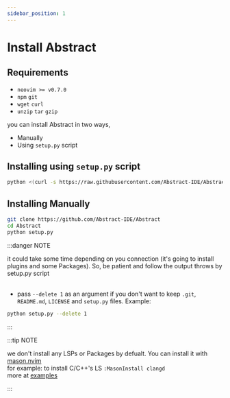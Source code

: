 ```yaml
---
sidebar_position: 1
---
```





# Install Abstract


## Requirements

- `neovim >= v0.7.0`
- `npm` `git`
- `wget` `curl`
- `unzip` `tar` `gzip`

you can install Abstract in two ways,
- Manually
- Using `setup.py` script


## Installing using `setup.py` script

```bash
python <(curl -s https://raw.githubusercontent.com/Abstract-IDE/Abstract/main/setup.py)
```


## Installing Manually

```bash
git clone https://github.com/Abstract-IDE/Abstract
cd Abstract
python setup.py
```


:::danger NOTE

it could take some time depending on you connection (it's going to install plugins and some Packages).
So, be patient and follow the output throws by setup.py script<br/><br/>

- pass `--delete 1` as an argument if you don't want to keep `.git`, `README.md`, `LICENSE` and `setup.py` files. Example:
```bash
python setup.py --delete 1
```
:::

:::tip NOTE

we don't install any LSPs or Packages by defualt. You can install it with [mason.nvim](https://github.com/williamboman/mason.nvim) <br/>
for example: to install C/C++'s LS ``` :MasonInstall clangd ``` <br/>
more at [examples](/docs/category/examples)

:::

